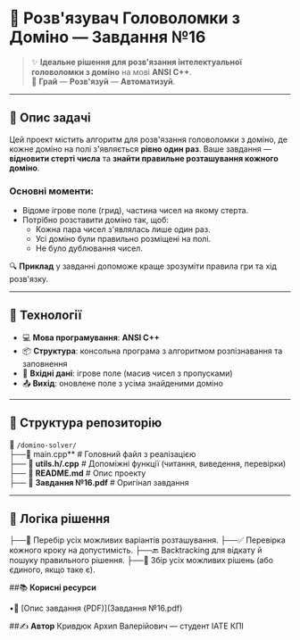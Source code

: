 # 🧠 **Розв'язувач Головоломки з Доміно — Завдання №16**

> ✨ **Ідеальне рішення для розв'язання інтелектуальної головоломки з доміно** на мові **ANSI C++**.  
> 🧩 **Грай** — **Розв'язуй** — **Автоматизуй**.

---

## 📌 **Опис задачі**

Цей проект містить алгоритм для розв'язання головоломки з доміно, де кожне доміно на полі з'являється **рівно один раз**. Ваше завдання — **відновити стерті числа** та **знайти правильне розташування кожного доміно**.

### **Основні моменти:**
- Відоме ігрове поле (грид), частина чисел на якому стерта.
- Потрібно розставити доміно так, щоб:
  - Кожна пара чисел з'являлась лише один раз.
  - Усі доміно були правильно розміщені на полі.
  - Не було дублювання чисел.

🔍 **Приклад** у завданні допоможе краще зрозуміти правила гри та хід розв'язку.

---

## 🚀 **Технології**

- 💻 **Мова програмування**: **ANSI C++**
- 📦 **Структура**: консольна програма з алгоритмом розпізнавання та заповнення
- 🧪 **Вхідні дані**: ігрове поле (масив чисел з пропусками)
- 📤 **Вихід**: оновлене поле з усіма знайденими доміно

---

## 📂 **Структура репозиторію**

📁 `/domino-solver/`  
├──📄 main.cpp**         # Головний файл з реалізацією  
├── 📄 **utils.h/.cpp**     # Допоміжні функції (читання, виведення, перевірки)  
├── 📄 **README.md**        # Опис проекту  
├── 📄 **Завдання №16.pdf** # Оригінал завдання

---

## 🧠 **Логіка рішення**

   ├──🔁 Перебір усіх можливих варіантів розташування.
   ├──✅ Перевірка кожного кроку на допустимість.
   ├──🔙 Backtracking для відкату й пошуку правильного рішення.
   ├──🧩 Збір усіх можливих рішень (або єдиного, якщо таке є).

##📚 **Корисні ресурси**

   •🔗 [Опис завдання (PDF)](Завдання №16.pdf)
   
##✍️ **Автор**
Кривдюк Архип Валерійович — студент ІАТЕ КПІ
